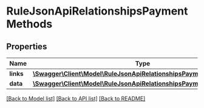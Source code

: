 # RuleJsonApiRelationshipsPaymentMethods

## Properties
Name | Type | Description | Notes
------------ | ------------- | ------------- | -------------
**links** | [**\Swagger\Client\Model\RuleJsonApiRelationshipsPaymentMethodsLinks**](RuleJsonApiRelationshipsPaymentMethodsLinks.md) |  | [optional] 
**data** | [**\Swagger\Client\Model\RuleJsonApiRelationshipsPaymentMethodsData[]**](RuleJsonApiRelationshipsPaymentMethodsData.md) |  | [optional] 

[[Back to Model list]](../../README.md#documentation-for-models) [[Back to API list]](../../README.md#documentation-for-api-endpoints) [[Back to README]](../../README.md)


